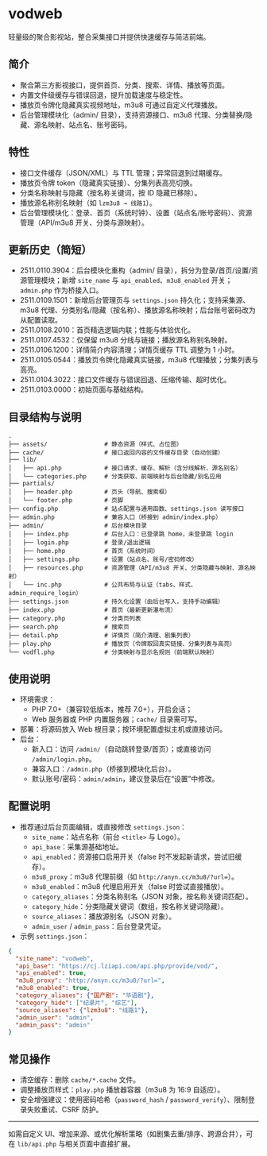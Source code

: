 # vodweb

轻量级的聚合影视站，整合采集接口并提供快速缓存与简洁前端。

## 简介
- 聚合第三方影视接口，提供首页、分类、搜索、详情、播放等页面。
- 内置文件级缓存与错误回退，提升加载速度与稳定性。
- 播放页令牌化隐藏真实视频地址，m3u8 可通过自定义代理播放。
- 后台管理模块化（admin/ 目录），支持资源接口、m3u8 代理、分类替换/隐藏、源名映射、站点名、账号密码。

## 特性
- 接口文件缓存（JSON/XML）与 TTL 管理；异常回退到过期缓存。
- 播放页令牌 token（隐藏真实链接）、分集列表高亮切换。
- 分类名称映射与隐藏（按名称关键词，按 ID 隐藏已移除）。
- 播放源名称别名映射（如 `lzm3u8 → 线路1`）。
- 后台管理模块化：登录、首页（系统时钟）、设置（站点名/账号密码）、资源管理（API/m3u8 开关、分类与源映射）。

## 更新历史（简短）
- 2511.0110.3904：后台模块化重构（admin/ 目录），拆分为登录/首页/设置/资源管理模块；新增 `site_name` 与 `api_enabled`、`m3u8_enabled` 开关；`admin.php` 作为桥接入口。
- 2511.0109.1501：新增后台管理页与 `settings.json` 持久化；支持采集源、m3u8 代理、分类别名/隐藏（按名称）、播放源名称映射；后台账号密码改为从配置读取。
- 2511.0108.2010：首页精选逻辑内联；性能与体验优化。
- 2511.0107.4532：仅保留 m3u8 分线与链接；播放源名称别名映射。
- 2511.0106.1200：详情简介内容清理；详情页缓存 TTL 调整为 1 小时。
- 2511.0105.0544：播放页令牌化隐藏真实链接，m3u8 代理播放；分集列表与高亮。
- 2511.0104.3022：接口文件缓存与错误回退、压缩传输、超时优化。
- 2511.0103.0000：初始页面与基础结构。

## 目录结构与说明
```
.
├── assets/                # 静态资源（样式、占位图）
├── cache/                 # 接口返回内容的文件缓存目录（自动创建）
├── lib/
│   ├── api.php            # 接口请求、缓存、解析（含分线解析、源名别名）
│   └── categories.php     # 分类获取、前端映射与后台隐藏/别名应用
├── partials/
│   ├── header.php         # 页头（导航、搜索框）
│   └── footer.php         # 页脚
├── config.php             # 站点配置与通用函数、settings.json 读写接口
├── admin.php              # 兼容入口（桥接到 admin/index.php）
├── admin/                 # 后台模块目录
│   ├── index.php          # 后台入口：已登录跳 home，未登录跳 login
│   ├── login.php          # 登录/退出逻辑
│   ├── home.php           # 首页（系统时间）
│   ├── settings.php       # 设置（站点名、账号/密码修改）
│   ├── resources.php      # 资源管理（API/m3u8 开关、分类隐藏与映射、源名映射）
│   └── inc.php            # 公共布局与认证（tabs、样式、admin_require_login）
├── settings.json          # 持久化设置（由后台写入，支持手动编辑）
├── index.php              # 首页（最新更新瀑布流）
├── category.php           # 分类页列表
├── search.php             # 搜索页
├── detail.php             # 详情页（简介清理、剧集列表）
├── play.php               # 播放页（令牌取回真实链接、分集列表与高亮）
└── vodfl.php              # 分类映射与显示名规则（前端默认映射）
```

## 使用说明
- 环境需求：
  - PHP 7.0+（兼容较低版本，推荐 7.0+），开启会话；
  - Web 服务器或 PHP 内置服务器；`cache/` 目录需可写。
- 部署：将源码放入 Web 根目录；按环境配置虚拟主机或直接访问。
- 后台：
  - 新入口：访问 `/admin/`（自动跳转登录/首页）；或直接访问 `/admin/login.php`。
  - 兼容入口：`/admin.php`（桥接到模块化后台）。
  - 默认账号/密码：`admin/admin`，建议登录后在“设置”中修改。

## 配置说明
- 推荐通过后台页面编辑，或直接修改 `settings.json`：
  - `site_name`：站点名称（前台 `<title>` 与 Logo）。
  - `api_base`：采集源基础地址。
  - `api_enabled`：资源接口启用开关（false 时不发起新请求，尝试旧缓存）。
  - `m3u8_proxy`：m3u8 代理前缀（如 `http://anyn.cc/m3u8/?url=`）。
  - `m3u8_enabled`：m3u8 代理启用开关（false 时尝试直接播放）。
  - `category_aliases`：分类名称别名（JSON 对象，按名称关键词匹配）。
  - `category_hide`：分类隐藏关键词（数组，按名称关键词隐藏）。
  - `source_aliases`：播放源别名（JSON 对象）。
  - `admin_user` / `admin_pass`：后台登录凭证。
- 示例 `settings.json`：
```json
{
  "site_name": "vodweb",
  "api_base": "https://cj.lziapi.com/api.php/provide/vod/",
  "api_enabled": true,
  "m3u8_proxy": "http://anyn.cc/m3u8/?url=",
  "m3u8_enabled": true,
  "category_aliases": {"国产剧": "华语剧"},
  "category_hide": ["纪录片", "综艺"],
  "source_aliases": {"lzm3u8": "线路1"},
  "admin_user": "admin",
  "admin_pass": "admin"
}
```

## 常见操作
- 清空缓存：删除 `cache/*.cache` 文件。
- 调整播放页样式：`play.php` 播放器容器（m3u8 为 16:9 自适应）。
- 安全增强建议：使用密码哈希（`password_hash` / `password_verify`）、限制登录失败重试、CSRF 防护。

---
如需自定义 UI、增加来源、或优化解析策略（如剧集去重/排序、跨源合并），可在 `lib/api.php` 与相关页面中直接扩展。
